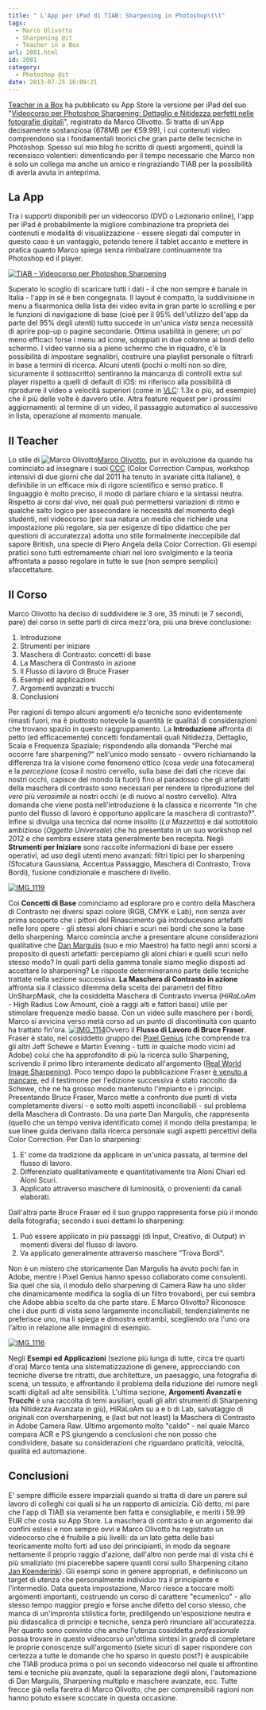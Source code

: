 ```yaml
---
title: " L'App per iPad di TIAB: Sharpening in Photoshop\t\t"
tags:
  - Marco Olivotto
  - Sharpening @it
  - Teacher in a Box
url: 2081.html
id: 2081
category:
  - Photoshop @it
date: 2013-07-25 16:09:21
---
```


[Teacher in a Box](http://www.teacher-in-a-box.it "Teacher In A Box") ha pubblicato su App Store la versione per iPad del suo "[Videocorso per Photoshop Sharpening: Dettaglio e Nitidezza perfetti nelle fotografie digitali](https://itunes.apple.com/it/app/videocorso-per-photoshop-sharpening/id635858628?l=en&mt=8 "Videocorso per Photoshop Sharpening: Dettaglio e Nitidezza perfetti nelle fotografie digitali")", registrato da Marco Olivotto. Si tratta di un'App decisamente sostanziosa (678MB per €59.99), i cui contenuti video comprendono sia i fondamentali teorici che gran parte delle tecniche in Photoshop. Spesso sul mio blog ho scritto di questi argomenti, quindi la recensisco volentieri: dimenticando per il tempo necessario che Marco non è solo un collega ma anche un amico e ringraziando TIAB per la possibilità di averla avuta in anteprima.

La App
------

Tra i supporti disponibili per un videocorso (DVD o Lezionario online), l'app per iPad è probabilmente la migliore combinazione tra proprietà dei contenuti e modalità di visualizzazione - essere slegati dal computer in questo caso è un vantaggio, potendo tenere il tablet accanto e mettere in pratica quanto Marco spiega senza rimbalzare continuamente tra Photoshop ed il player.

[![TIAB - Videocorso per Photoshop Sharpening](http://localhost:8888/wp-content/uploads/2013/07/IMG_1111.jpg)](http://localhost:8888/wp-content/uploads/2013/07/IMG_1111.jpg)

Superato lo scoglio di scaricare tutti i dati - il che non sempre è banale in Italia - l'app in sé è ben congegnata. Il layout è compatto, la suddivisione in menu a fisarmonica della lista dei video evita in gran parte lo scrolling e per le funzioni di navigazione di base (cioè per il 95% dell'utilizzo dell'app da parte del 95% degli utenti) tutto succede in un'unica _vista_ senza necessità di aprire pop-up o pagine secondarie. Ottima usabilità in genere; un po' meno efficaci forse i menu ad icone, sdoppiati in due colonne ai bordi dello schermo. I video vanno sia a pieno schermo che in riquadro, c'è la possibilità di impostare segnalibri, costruire una playlist personale o filtrarli in base a termini di ricerca. Alcuni utenti (pochi o molti non so dire, sicuramente il sottoscritto) sentiranno la mancanza di controlli extra sul player rispetto a quelli di default di iOS: mi riferisco alla possibilità di riprodurre il video a velocità superiori (come in [VLC](http://www.videolan.org/vlc/ "VLC media player"): 1.3x o più, ad esempio) che il più delle volte è davvero utile. Altra feature request per i prossimi aggiornamenti: al termine di un video, il passaggio automatico al successivo in lista, operazione al momento manuale.

Il Teacher
----------

Lo stile di ![Marco Olivotto](http://localhost:8888/wp-content/uploads/2013/07/MO-240x300.jpg)[Marco Olivotto](http://www.marcoolivotto.com "Marco Olivotto"), pur in evoluzione da quando ha cominciato ad insegnare i suoi [CCC](http://colorcorrectioncampus.com "Color Correction Campus") (Color Correction Campus, workshop intensivi di due giorni che dal 2011 ha tenuto in svariate città italiane), è definibile in un efficace mix di rigore scientifico e senso pratico. Il linguaggio è molto preciso, il modo di parlare chiaro e la sintassi neutra. Rispetto ai corsi dal vivo, nei quali può permettersi variazioni di ritmo e qualche salto logico per assecondare le necessità del momento degli studenti, nel videocorso (per sua natura un media che richiede una impostazione più regolare, sia per esigenze di tipo didattico che per questioni di accuratezza) adotta uno stile formalmente ineccepibile dal sapore British, una specie di Piero Angela della Color Correction. Gli esempi pratici sono tutti estremamente chiari nel loro svolgimento e la teoria affrontata a passo regolare in tutte le sue (non sempre semplici) sfaccettature.

Il Corso
--------

Marco Olivotto ha deciso di suddividere le 3 ore, 35 minuti (e 7 secondi, pare) del corso in sette parti di circa mezz'ora, più una breve conclusione:

1.  Introduzione
2.  Strumenti per iniziare
3.  Maschera di Contrasto: concetti di base
4.  La Maschera di Contrasto in azione
5.  Il Flusso di lavoro di Bruce Fraser
6.  Esempi ed applicazioni
7.  Argomenti avanzati e trucchi
8.  Conclusioni

Per ragioni di tempo alcuni argomenti e/o tecniche sono evidentemente rimasti fuori, ma è piuttosto notevole la quantità (e qualità) di considerazioni che trovano spazio in questo raggruppamento. La **Introduzione** affronta di petto (ed efficacemente) concetti fondamentali quali Nitidezza, Dettaglio, Scala e Frequenza Spaziale; rispondendo alla domanda "Perché mai occorre fare sharpening?" nell'unico modo sensato - ovvero richiamando la differenza tra la visione come fenomeno ottico (cosa _vede_ una fotocamera) e la _percezione_ (cosa il nostro cervello, sulla base dei dati che riceve dai nostri occhi, capisce del mondo là fuori) fino al paradosso che gli artefatti della maschera di contrasto sono necessari per rendere la riproduzione del _vero_ più _verosimile_ ai nostri occhi (e di nuovo al nostro cervello). Altra domanda che viene posta nell'introduzione è la classica e ricorrente "In che punto del flusso di lavoro è opportuno applicare la maschera di contrasto?". Infine si divulga una tecnica dal nome insolito (_La Mazzetta_) e dal sottotitolo ambizioso (_Oggetto Universale_) che ho presentato in un suo workshop nel 2012 e che sembra essere stata generalmente ben recepita. Negli **Strumenti per Iniziare** sono raccolte informazioni di base per essere operativi, ad uso degli utenti meno avanzati: filtri tipici per lo sharpening (Sfocatura Gaussiana, Accentua Passaggio, Maschera di Contrasto, Trova Bordi), fusione condizionale e maschere di livello.

[![IMG_1119](http://localhost:8888/wp-content/uploads/2013/07/IMG_1119.jpg)](http://localhost:8888/wp-content/uploads/2013/07/IMG_1119.jpg)

Coi **Concetti di Base** cominciamo ad esplorare pro e contro della Maschera di Contrasto nei diversi spazi colore (RGB, CMYK e Lab), non senza aver prima scoperto che i pittori del Rinascimento già introducevano artefatti nelle loro opere - gli stessi aloni chiari e scuri nei bordi che sono la base dello sharpening. Marco comincia anche a presentare alcune considerazioni qualitative che [Dan Margulis](http://www.danmargulis.it "Dan Margulis - sito ufficiale italiano") (suo e mio Maestro) ha fatto negli anni scorsi a proposito di questi artefatti: percepiamo gli aloni chiari e quelli scuri nello stesso modo? In quali parti della gamma tonale siamo meglio disposti ad accettare lo sharpening? Le risposte determineranno parte delle tecniche trattate nella sezione successiva. **La Maschera di Contrasto in azione** affronta sia il classico dilemma della scelta dei parametri del filtro UnSharpMask, che la cosiddetta Maschera di Contrasto inversa (_HiRaLoAm_ \- High Radius Low Amount, cioè a raggi alti e fattori bassi) utile per stimolare frequenze medio basse. Con un video sulle maschere per i bordi, Marco si avvicina verso metà corso ad un punto di discontinuità con quanto ha trattato fin'ora. [![IMG_1114](http://localhost:8888/wp-content/uploads/2013/07/IMG_1114.jpg)](http://localhost:8888/wp-content/uploads/2013/07/IMG_1114.jpg)Ovvero il **Flusso di Lavoro di Bruce Fraser**. Fraser è stato, nel cosiddetto gruppo dei [Pixel Genius](http://www.pixelgenius.com "Pixel Genius") (che comprende tra gli altri Jeff Schewe e Martin Evening - tutti in qualche modo vicini ad Adobe) colui che ha approfondito di più la ricerca sullo Sharpening, scrivendo il primo libro interamente dedicato all'argomento ([Real World Image Sharpening](http://www.amazon.it/World-Sharpening-Photoshop-Camera-Lightroom/dp/0321637550/ "Real World Image Sharpening su Amazon.it")). Poco tempo dopo la pubblicazione Fraser [è venuto a mancare](http://www.brucefraserlegacy.com/fraser-tribute-home.html "Bruce Fraser 2006 Tribute"), ed il testimone per l'edizione successiva è stato raccolto da Schewe, che ne ha grosso modo mantenuto l'impianto e i principi. Presentando Bruce Fraser, Marco mette a confronto due punti di vista completamente diversi - e sotto molti aspetti inconciliabili - sul problema della Maschera di Contrasto. Da una parte Dan Margulis, che rappresenta (quello che un tempo veniva identificato come) il mondo della prestampa; le sue linee guida derivano dalla ricerca personale sugli aspetti percettivi della Color Correction. Per Dan lo sharpening:

1.  E' come da tradizione da applicare in un'unica passata, al termine del flusso di lavoro.
2.  Differenziato qualitativamente e quantitativamente tra Aloni Chiari ed Aloni Scuri.
3.  Applicato attraverso maschere di luminosità, o provenienti da canali elaborati.

Dall'altra parte Bruce Fraser ed il suo gruppo rappresenta forse più il mondo della fotografia; secondo i suoi dettami lo sharpening:

1.  Può essere applicato in più passaggi (di Input, Creativo, di Output) in momenti diversi del flusso di lavoro.
2.  Va applicato generalmente attraverso maschere "Trova Bordi".

Non è un mistero che storicamente Dan Margulis ha avuto pochi fan in Adobe, mentre i Pixel Genius hanno spesso collaborato come consulenti. Sia quel che sia, il modulo dello sharpening di Camera Raw ha uno slider che dinamicamente modifica la soglia di un filtro trovabordi, per cui sembra che Adobe abbia scelto da che parte stare. E Marco Olivotto? Riconosce che i due punti di vista sono largamente inconciliabili, tendenzialmente ne preferisce uno, ma li spiega e dimostra entrambi, scegliendo ora l'uno ora l'altro in relazione alle immagini di esempio.

[![IMG_1116](http://localhost:8888/wp-content/uploads/2013/07/IMG_1116.jpg)](http://localhost:8888/wp-content/uploads/2013/07/IMG_1116.jpg)

Negli **Esempi ed Applicazioni** (sezione più lunga di tutte, circa tre quarti d'ora) Marco tenta una sistematizzazione di genere, approcciando con tecniche diverse tre ritratti, due architetture, un paesaggio, una fotografia di scena, un tessuto, e affrontando il problema della riduzione del rumore negli scatti digitali ad alte sensibilità. L'ultima sezione, **Argomenti Avanzati e Trucchi** è una raccolta di temi ausiliari, quali gli altri strumenti di Sharpening (da Nitidezza Avanzata in giù), HiRaLoAm su a e b di Lab, salvataggio di originali con oversharpening, e (last but not least) la Maschera di Contrasto in Adobe Camera Raw. Ultimo argomento molto "caldo" - nel quale Marco compara ACR e PS giungendo a conclusioni che non posso che condividere, basate su considerazioni che riguardano praticità, velocità, qualità ed automazione.

Conclusioni
-----------

E' sempre difficile essere imparziali quando si tratta di dare un parere sul lavoro di colleghi coi quali si ha un rapporto di amicizia. Ciò detto, mi pare che l'app di TIAB sia veramente ben fatta e consigliabile, e meriti i 59.99 EUR che costa su App Store. La maschera di contrasto è un argomento dai confini estesi e non sempre ovvi e Marco Olivotto ha registrato un videocorso che è fruibile a più livelli: da un lato getta delle basi teoricamente molto forti ad uso dei principianti, in modo da segnare nettamente il proprio raggio d'azione, dall'altro non perde mai di vista chi è più smaliziato (mi piacerebbe sapere quanti corsi sullo Sharpening citano [Jan Koenderink](http://image.diku.dk/imagecanon/material/Koenderink84.pdf "The Structure of Images")). Gli esempi sono in genere appropriati, e definiscono un target di utenza che personalmente individuo tra il principiante e l'intermedio. Data questa impostazione, Marco riesce a toccare molti argomenti importanti, costruendo un corso di carattere "ecumenico" - allo stesso tempo maggior pregio e forse anche difetto del corso stesso, che manca di un'impronta stilistica forte, prediligendo un'esposizione neutra e più didascalica di principi e tecniche, senza però rinunciare all'accuratezza. Per quanto sono convinto che anche l'utenza cosiddetta _professionale_ possa trovare in questo videocorso un'ottima sintesi in grado di completare le proprie conoscenze sull'argomento (siete sicuri di saper rispondere con certezza a tutte le domande che ho sparso in questo post?) è auspicabile che TIAB produca prima o poi un secondo videocorso nel quale si affrontino temi e tecniche più avanzate, quali la separazione degli aloni, l'automazione di Dan Margulis, Sharpening multiplo e maschere avanzate, ecc. Tutte frecce già nella faretra di Marco Olivotto, che per comprensibili ragioni non hanno potuto essere scoccate in questa occasione.